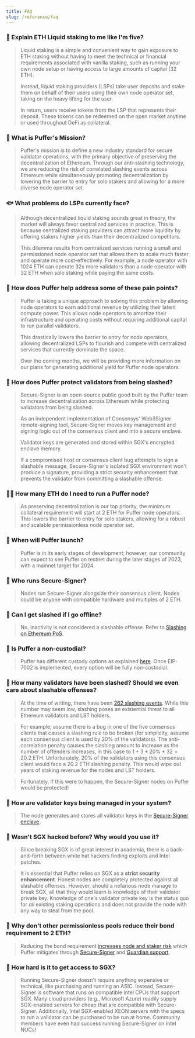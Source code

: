 ```yaml
---
title: FAQ
slug: /reference/faq
---
```


### 🐡 Explain ETH Liquid staking to me like I'm five?

> Liquid staking is a simple and convenient way to gain exposure to ETH staking without having to meet the technical or financial requirements associated with vanilla staking, such as running your own node setup or having access to large amounts of capital (32 ETH).
>
> Instead, liquid staking providers (LSPs) take user deposits and stake them on behalf of their users using their own node operator set, taking on the heavy lifting for the user.
>
> In return, users receive tokens from the LSP that represents their deposit. These tokens can be redeemed on the open market anytime or used throughout DeFi as collateral.

### 🐙 What is Puffer's Mission?

> Puffer's mission is to define a new industry standard for secure validator operations, with the primary objective of preserving the decentralization of Ethereum.
> Through our anti-slashing technology, we are reducing the risk of correlated slashing events across Ethereum while simultaneously promoting decentralization by lowering the barrier to entry for solo stakers and allowing for a more diverse node operator set.

### 🐟 What problems do LSPs currently face?

> Although decentralized liquid staking sounds great in theory, the market will always favor centralized services in practice. This is because centralized staking providers can attract more liquidity by offering stakers higher yields than their decentralized competitors.
>
> This dilemma results from centralized services running a small and permissioned node operator set that allows them to scale much faster and operate more cost-effectively. For example, a node operator with 1024 ETH can operate 32x more validators than a node operator with 32 ETH when solo staking while paying the same costs.

### 🦈 How does Puffer help address some of these pain points?

> Puffer is taking a unique approach to solving this problem by allowing node operators to earn additional revenue by utilizing their latent compute power. This allows node operators to amortize their infrastructure and operating costs without requiring additional capital to run parallel validators.
>
> This drastically lowers the barrier to entry for node operators, allowing decentralized LSPs to flourish and compete with centralized services that currently dominate the space.
>
> Over the coming months, we will be providing more information on our plans for generating additional yield for Puffer node operators.

### 🦑 How does Puffer protect validators from being slashed?

> Secure-Signer is an open-source public good built by the Puffer team to increase decentralization across Ethereum while protecting validators from being slashed.
>
> As an independent implementation of Consensys' Web3Signer remote-signing tool, Secure-Signer moves key management and signing logic out of the consensus client and into a secure enclave.
>
> Validator keys are generated and stored within SGX's encrypted enclave memory.
>
> If a compromised host or consensus client bug attempts to sign a slashable message, Secure-Signer's isolated SGX environment won't produce a signature, providing a strict security enhancement that prevents the validator from committing a slashable offense.

### 🧜‍♀️ How many ETH do I need to run a Puffer node?

> As preserving decentralization is our top priority, the minimum collateral requirement will start at 2 ETH for Puffer node operators. This lowers the barrier to entry for solo stakers, allowing for a robust and scalable permissionless node operator set.

### 🐢 When will Puffer launch?

> Puffer is in its early stages of development; however, our community can expect to see Puffer on testnet during the later stages of 2023, with a mainnet target for 2024.

### 🦞 Who runs Secure-Signer?

> Nodes run Secure-Signer alongside their consensus client. Nodes could be anyone with compatible hardware and multiples of 2 ETH.

### 🦐 Can I get slashed if I go offline?

> No, inactivity is not considered a slashable offense. Refer to [Slashing on Ethereum PoS](slash.md).

### 🦭 Is Puffer a non-custodial?

> Puffer has different custody options as explained [here](overview.md#nodes). Once EIP-7002 is implemented, every option will be fully non-custodial.

### 🪼 How many validators have been slashed? Should we even care about slashable offenses?

> At the time of writing, there have been [262 slashing events](https://beaconcha.in/validators/slashings). While this number may seem low, slashing poses an existential threat to all Ethereum validators and LST holders.

> For example, assume there is a bug in one of the five consensus clients that causes a slashing rule to be broken (for simplicity, assume each consensus client is used by 20% of the validators). The anti-correlation penalty causes the slashing amount to increase as the number of offenders increases, in this case to $1 + 3*20\%*32 = 20.2$ ETH. Unfortunately, 20% of the validators using this consensus client would face a 20.2 ETH slashing penalty. This would wipe out years of staking revenue for the nodes and LST holders.

> Fortunately, if this were to happen, the Secure-Signer nodes on Puffer would be protected!

### 🐳 How are validator keys being managed in your system?

> The node generates and stores all validator keys in the [Secure-Signer enclave](secure-signer.md#where-is-it-run).

### 🐠 Wasn't SGX hacked before? Why would you use it?

> Since breaking SGX is of great interest in academia, there is a back-and-forth between white hat hackers finding exploits and Intel patches.

> It is essential that Puffer relies on SGX as a **strict security enhancement**. Honest nodes are completely protected against all slashable offenses. However, should a nefarious node manage to break SGX, all that they would learn is knowledge of their validator private key. Knowledge of one's validator private key is the status quo for _all_ existing staking operations and does not provide the node with any way to steal from the pool.

### 🐊 Why don't other permissionless pools reduce their bond requirement to 2 ETH?

> Reducing the bond requirement [increases node and staker risk](slash.md#liquid-staking-protocol-considerations) which Puffer mitigates through [Secure-Signer](secure-signer.md#what-is-it) and [Guardian support](overview.md#guardians).

### 🪸 How hard is it to get access to SGX?

> Running Secure-Signer doesn't require anything expensive or technical, like purchasing and running an ASIC. Instead, Secure-Signer is software that runs on compatible Intel CPUs that support SGX. Many cloud providers (e.g., Microsoft Azure) readily supply SGX-enabled servers for cheap that are compatible with Secure-Signer. Additionally, Intel SGX-enabled XEON servers with the specs to run a validator can be purchased to be run at home. Community members have even had success running Secure-Signer on Intel NUCs!
